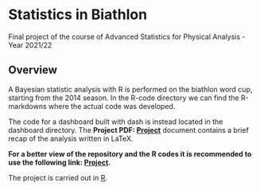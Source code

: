 # Statistics in Biathlon
Final project of the course of Advanced Statistics for Physical Analysis - Year 2021/22

## Overview
A Bayesian statistic analysis with R is performed on the biathlon word cup, starting from the 2014 season.
In the R-code directory we can find the R-markdowns where the actual code was developed.

The code for a dashboard built with dash is instead located in the dashboard directory.
The **Project PDF: [Project](Biathlon_analysis.pdf)** document contains a brief recap of the analysis written in LaTeX.


**For a better view of the repository and the R codes it is recommended to use the following link: 
[Project](https://andrealazzari.github.io/AdvancedStatisticForPhysicalAnalysis/).**

The project is carried out in [R](https://www.r-project.org/). 
